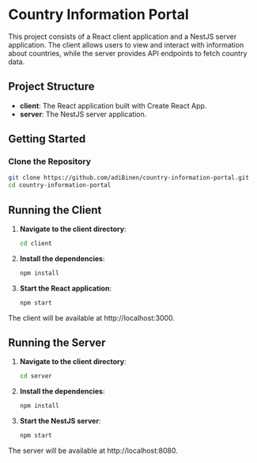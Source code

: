 # Country Information Portal

This project consists of a React client application and a NestJS server application. The client allows users to view and interact with information about countries, while the server provides API endpoints to fetch country data.

## Project Structure

- **client**: The React application built with Create React App.
- **server**: The NestJS server application.

## Getting Started

### Clone the Repository

```bash
git clone https://github.com/adiBinen/country-information-portal.git
cd country-information-portal
```

## Running the Client

1. **Navigate to the client directory**:

   ```bash
   cd client
    ```

2. **Install the dependencies**:

    ```bash
   npm install
    ```

3. **Start the React application**:

    ```bash
   npm start
    ```

The client will be available at http://localhost:3000.

## Running the Server

1. **Navigate to the client directory**:

   ```bash
   cd server
    ```

2. **Install the dependencies**:

    ```bash
   npm install
    ```

3. **Start the NestJS server**:

    ```bash
   npm start
    ```

The server will be available at http://localhost:8080.


